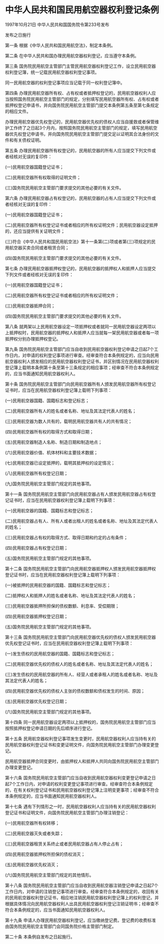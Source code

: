 # 中华人民共和国民用航空器权利登记条例

1997年10月21日 中华人民共和国国务院令第233号发布

发布之日施行

<!-- INFO END -->

第一条 根据《中华人民共和国民用航空法》，制定本条例。

第二条 在中华人民共和国办理民用航空器权利登记，应当遵守本条例。

第三条 国务院民用航空主管部门主管民用航空器权利登记工作，设立民用航空器权利登记簿，统一记载民用航空器权利登记事项。

同一民用航空器的权利登记事项应当记载于同一权利登记簿中。

第四条 办理民用航空器所有权、占有权或者抵押权登记的，民用航空器权利人应当按照国务院民用航空主管部门的规定，分别填写民用航空器所有权、占有权或者抵押权登记申请书，并向国务院民用航空主管部门提交本条例第五条至第七条规定的相应文件。

办理民用航空器优先权登记的，民用航空器优先权的债权人应当自援救或者保管维护工作终了之日起3个月内，按照国务院民用航空主管部门的规定，填写民用航空器优先权登记申请书，并向国务院民用航空主管部门提交足以证明其合法身份的文件和有关债权证明。

第五条 办理民用航空器所有权登记的，民用航空器的所有人应当提交下列文件或者经核对无误的复印件：

(一)民用航空器国籍登记证书；

(二)民用航空器所有权取得的证明文件；

(三)国务院民用航空主管部门要求提交的其他必要的有关文件。

第六条 办理民用航空器占有权登记的，民用航空器的占有人应当提交下列文件或者经核对无误的复印件：

(一)民用航空器国籍登记证书；

(二)民用航空器所有权登记证书或者相应的所有权证明文件；民用航空器设定抵押的，还应当提供有关证明文件；

(三)符合《中华人民共和国民用航空法》第十一条第(二)项或者第(三)项规定的民用航空器买卖合同或者租赁合同；

(四)国务院民用航空主管部门要求提交的其他必要的有关文件。

第七条 办理民用航空器抵押权登记的，民用航空器的抵押权人和抵押人应当提交下列文件或者经核对无误的复印件：

(一)民用航空器国籍登记证书；

(二)民用航空器所有权登记证书或者相应的所有权证明文件；

(三)民用航空器抵押合同；

(四)国务院民用航空主管部门要求提交的其他必要的有关文件。

第八条 就两架以上民用航空器设定一项抵押权或者就同一民用航空器设定两项以上抵押权时，民用航空器的抵押权人和抵押人应当就每一架民用航空器或者每一项抵押权分别办理抵押权登记。

第九条 国务院民用航空主管部门应当自收到民用航空器权利登记申请之日起7个工作日内，对申请的权利登记事项进行审查。经审查符合本条例规定的，应当向民用航空器权利人颁发相应的民用航空器权利登记证书，并区别情况在民用航空器权利登记簿上载明本条例第十条至第十三条规定的相应事项；经审查不符合本条例规定的，应当书面通知民用航空器权利人。

第十条 国务院民用航空主管部门向民用航空器所有人颁发民用航空器所有权登记证书时，应当在民用航空器权利登记簿上载明下列事项：

(一)民用航空器国籍、国籍标志和登记标志；

(二)民用航空器所有人的姓名或者名称、地址及其法定代表人的姓名；

(三)民用航空器为数人共有的，载明民用航空器共有人的共有情况；

(四)民用航空器所有权的取得方式和取得日期；

(五)民用航空器制造人名称、制造日期和制造地点；

(六)民用航空器价值、机体材料和主要技术数据；

(七)民用航空器已设定抵押的，载明其抵押权的设定情况；

(八)民用航空器所有权登记日期；

(九)国务院民用航空主管部门规定的其他事项。

第十一条 国务院民用航空主管部门向民用航空器占有人颁发民用航空器占有权登记证书时，应当在民用航空器权利登记簿上载明下列事项：

(一)民用航空器的国籍、国籍标志和登记标志；

(二)民用航空器占有人、所有人或者出租人的姓名或者名称、地址及其法定代表人的姓名；

(三)民用航空器占有权的取得方式、取得日期和约定的占有条件；

(四)民用航空器占有权登记日期；

(五)国务院民用航空主管部门规定的其他事项。

第十二条 国务院民用航空主管部门向民用航空器抵押权人颁发民用航空器抵押权登记证书时，应当在民用航空器权利登记簿上载明下列事项：

(一)被抵押的民用航空器的国籍、国籍标志和登记标志；

(二)抵押权人和抵押人的姓名或者名称、地址及其法定代表人的姓名；

(三)民用航空器抵押所担保的债权数额、利息率、受偿期限；

(四)民用航空器抵押权登记日期；

(五)国务院民用航空主管部门规定的其他事项。

第十三条 国务院民用航空主管部门向民用航空器优先权的债权人颁发民用航空器优先权登记证书时，应当在民用航空器权利登记簿上载明下列事项：

(一)发生债权的民用航空器的国籍、国籍标志和登记标志；

(二)民用航空器优先权的债权人的姓名或者名称、地址及其法定代表人的姓名；

(三)发生债权的民用航空器的所有人、经营人或者承租人的姓名或者名称、地址及其法定代表人的姓名；

(四)民用航空器优先权的债权人主张的债权数额和债权发生的时间、原因；

(五)民用航空器优先权登记日期；

(六)国务院民用航空主管部门规定的其他事项。

第十四条 同一民用航空器设定两项以上抵押权的，国务院民用航空主管部门应当按照抵押权登记申请日期的先后顺序进行登记。

第十五条 民用航空器权利登记事项发生变更时，民用航空器权利人应当持有关的民用航空器权利登记证书和变更证明文件，向国务院民用航空主管部门办理变更登记。

民用航空器抵押合同变更时，由抵押权人和抵押人共同向国务院民用航空主管部门办理变更登记。

第十六条 国务院民用航空主管部门应当自收到民用航空器权利变更登记申请之日起7个工作日内，对申请的权利变更登记事项进行审查。经审查符合本条例规定的，在有关权利登记证书和民用航空器权利登记簿上注明变更事项；经审查不符合本条例规定的，应当书面通知民用航空器权利人。

第十七条 遇有下列情形之一时，民用航空器权利人应当持有关的民用航空器权利登记证书和证明文件，向国务院民用航空主管部门办理注销登记：

(一)民用航空器所有权转移；

(二)民用航空器灭失或者失踪；

(三)民用航空器租赁关系终止或者民用航空器占有人停止占有；

(四)民用航空器抵押权所担保的债权消灭；

(五)民用航空器优先权消灭；

(六)国务院民用航空主管部门规定的其他情形。

第十八条 国务院民用航空主管部门应当自收到民用航空器注销登记申请之日起7个工作日内，对申请的注销登记事项进行审查。经审查符合本条例规定的，收回有关的民用航空器权利登记证书，相应地注销民用航空器权利登记簿上的权利登记，并根据具体情况向民用航空器权利人出具民用航空器权利登记注销证明书；经审查不符合本条例规定的，应当书面通知民用航空器权利人。

第十九条 申请人办理民用航空器权利登记，应当缴纳登记费。登记费的收费标准由国务院民用航空主管部门会同国务院价格主管部门制定。

第二十条 本条例自发布之日起施行。